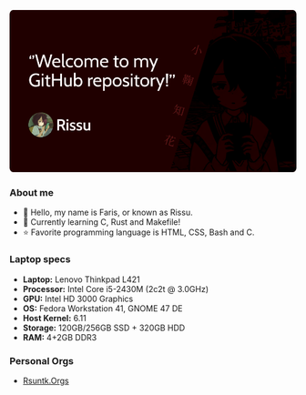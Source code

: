 ![Rissu Opensource](https://raw.githubusercontent.com/rsuntk/rsuntk/refs/heads/main/gh_banner.png)
### About me
- 👋 Hello, my name is Faris, or known as Rissu. 
- 📘 Currently learning C, Rust and Makefile! 
- ⭐ Favorite programming language is HTML, CSS, Bash and C.
  
### Laptop specs
- **Laptop:** Lenovo Thinkpad L421
- **Processor:** Intel Core i5-2430M (2c2t @ 3.0GHz)
- **GPU:** Intel HD 3000 Graphics
- **OS:** Fedora Workstation 41, GNOME 47 DE
- **Host Kernel:** 6.11
- **Storage:** 120GB/256GB SSD + 320GB HDD
- **RAM:** 4+2GB DDR3

### Personal Orgs
- [Rsuntk.Orgs](https://github.com/rsuntkOrgs)
